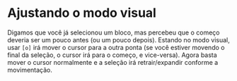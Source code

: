# Ajustando o modo visual

Digamos que você já selecionou um bloco, mas percebeu que o começo deveria ser 
um pouco antes (ou um pouco depois). Estando no modo visual, usar `[o]` irá
mover o cursor para a outra ponta (se você estiver movendo o final da seleção,
o cursor irá para o começo, e vice-versa). Agora basta mover o cursor 
normalmente e a seleção irá retrair/expandir conforme a movimentação.
